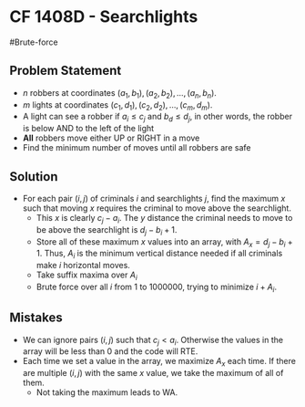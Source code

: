 # CF 1408D - Searchlights
#Brute-force 
## Problem Statement
- $n$ robbers at coordinates $(a_1, b_1), (a_2, b_2), \dotsc, (a_n, b_n)$.
- $m$ lights at coordinates $(c_1, d_1), (c_2, d_2), \dotsc, (c_m, d_m)$.
- A light can see a robber if $a_i \leq c_j$ and $b_d \leq d_j$, in other words, the robber is below AND to the left of the light
- **All** robbers move either UP or RIGHT in a move
- Find the minimum number of moves until all robbers are safe
## Solution
- For each pair $(i, j)$ of criminals $i$ and searchlights $j$, find the maximum $x$ such that moving $x$ requires the criminal to move above the searchlight.
	- This $x$ is clearly $c_j - a_i$. The $y$ distance the criminal needs to move to be above the searchlight is $d_j - b_i + 1$.
	- Store all of these maximum $x$ values into an array, with $A_x = d_j - b_i + 1$. Thus, $A_i$ is the minimum vertical distance needed if all criminals make $i$ horizontal moves.
	- Take suffix maxima over $A_i$
	- Brute force over all $i$ from $1$ to $1000000$, trying to minimize $i+A_i$.
## Mistakes
- We can ignore pairs $(i, j)$ such that $c_j < a_i$. Otherwise the values in the array will be less than 0 and the code will RTE.
- Each time we set a value in the array, we maximize $A_x$ each time. If there are multiple $(i, j)$ with the same $x$ value, we take the maximum of all of them.
	- Not taking the maximum leads to WA.